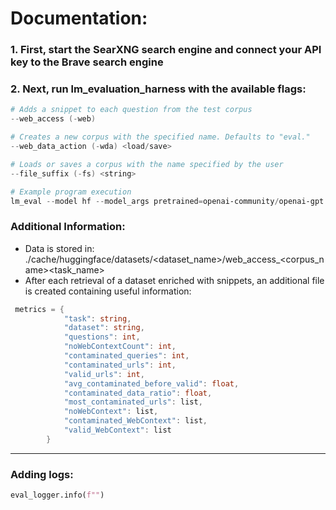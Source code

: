 # Documentation:

### 1. First, start the SearXNG search engine and connect your API key to the Brave search engine

### 2. Next, run lm_evaluation_harness with the available flags:

``` powershell
# Adds a snippet to each question from the test corpus  
--web_access (-web)  
```

``` powershell
# Creates a new corpus with the specified name. Defaults to "eval."  
--web_data_action (-wda) <load/save>  
```

``` powershell
# Loads or saves a corpus with the name specified by the user  
--file_suffix (-fs) <string>  
```

``` powershell
# Example program execution  
lm_eval --model hf --model_args pretrained=openai-community/openai-gpt --tasks arc_easy --device cuda:0 --batch_size auto --web_access --web_data_action save --file_suffix final  
```
### Additional Information:
- Data is stored in: ./cache/huggingface/datasets/<dataset_name>/web_access_<corpus_name><task_name><suffix>
- After each retrieval of a dataset enriched with snippets, an additional file is created containing useful information:

``` C#
 metrics = {
            "task": string,
            "dataset": string,
            "questions": int,
            "noWebContextCount": int,
            "contaminated_queries": int,
            "contaminated_urls": int,
            "valid_urls": int,
            "avg_contaminated_before_valid": float,
            "contaminated_data_ratio": float,
            "most_contaminated_urls": list,
            "noWebContext": list,
            "contaminated_WebContext": list,
            "valid_WebContext": list 
        }
```

<hr>

### Adding logs:
``` python
eval_logger.info(f"")
```
